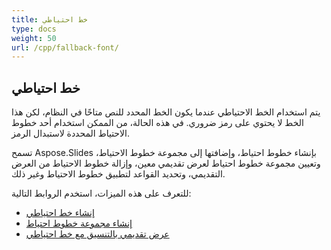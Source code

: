 ```yaml
---
title: خط احتياطي
type: docs
weight: 50
url: /cpp/fallback-font/
---
```


## **خط احتياطي**
يتم استخدام الخط الاحتياطي عندما يكون الخط المحدد للنص متاحًا في النظام، لكن هذا الخط لا يحتوي على رمز ضروري. في هذه الحالة، من الممكن استخدام أحد خطوط الاحتياط المحددة لاستبدال الرمز.

تسمح Aspose.Slides بإنشاء خطوط احتياط، وإضافتها إلى مجموعة خطوط الاحتياط، وتعيين مجموعة خطوط احتياط لعرض تقديمي معين، وإزالة خطوط الاحتياط من العرض التقديمي، وتحديد القواعد لتطبيق خطوط الاحتياط وغير ذلك.

للتعرف على هذه الميزات، استخدم الروابط التالية:

- [إنشاء خط احتياطي](/slides/cpp/create-fallback-font)
- [إنشاء مجموعة خطوط احتياط](/slides/cpp/create-fallback-fonts-collection)
- [عرض تقديمي بالتنسيق مع خط احتياطي](/slides/cpp/render-presentation-with-fallback-font)